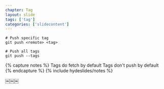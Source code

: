 ```yaml
---
chapter: Tag
layout: slide
tags: ['tag']
categories: ['slidecontent']
---
```


	# Push specific tag
	git push <remote> <tag>

	# Push all tags
	git push --tags
	

{% capture notes %}	
Tags do fetch by default
Tags don't push by default
{% endcapture %}
{% include hydeslides/notes %}

￼￼￼